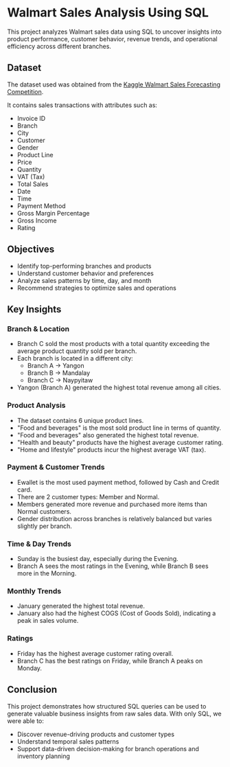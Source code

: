 # Walmart Sales Analysis Using SQL

This project analyzes Walmart sales data using SQL to uncover insights into product performance, customer behavior, revenue trends, and operational efficiency across different branches.


## Dataset
The dataset used was obtained from the [Kaggle Walmart Sales Forecasting Competition](https://www.kaggle.com/c/walmart-recruiting-store-sales-forecasting).

It contains sales transactions with attributes such as:
- Invoice ID
- Branch
- City
- Customer 
- Gender
- Product Line
- Price
- Quantity
- VAT (Tax)
- Total Sales
- Date
- Time
- Payment Method
- Gross Margin Percentage
- Gross Income
- Rating


## Objectives
- Identify top-performing branches and products
- Understand customer behavior and preferences
- Analyze sales patterns by time, day, and month
- Recommend strategies to optimize sales and operations


## Key Insights
### Branch & Location
- Branch C sold the most products with a total quantity exceeding the average product quantity sold per branch.
- Each branch is located in a different city:
  - Branch A → Yangon
  - Branch B → Mandalay
  - Branch C → Naypyitaw
- Yangon (Branch A) generated the highest total revenue among all cities.

### Product Analysis
- The dataset contains 6 unique product lines.
- "Food and beverages" is the most sold product line in terms of quantity.
- "Food and beverages" also generated the highest total revenue.
- "Health and beauty" products have the highest average customer rating.
- "Home and lifestyle" products incur the highest average VAT (tax).

### Payment & Customer Trends
- Ewallet is the most used payment method, followed by Cash and Credit card.
- There are 2 customer types: Member and Normal.
- Members generated more revenue and purchased more items than Normal customers.
- Gender distribution across branches is relatively balanced but varies slightly per branch.

### Time & Day Trends
- Sunday is the busiest day, especially during the Evening.
- Branch A sees the most ratings in the Evening, while Branch B sees more in the Morning.

### Monthly Trends
- January generated the highest total revenue.
- January also had the highest COGS (Cost of Goods Sold), indicating a peak in sales volume.

### Ratings
- Friday has the highest average customer rating overall.
- Branch C has the best ratings on Friday, while Branch A peaks on Monday.


## Conclusion
This project demonstrates how structured SQL queries can be used to generate valuable business insights from raw sales data. With only SQL, 
we were able to:
- Discover revenue-driving products and customer types
- Understand temporal sales patterns
- Support data-driven decision-making for branch operations and inventory planning






